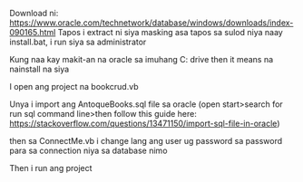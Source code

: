 Download ni: https://www.oracle.com/technetwork/database/windows/downloads/index-090165.html
Tapos i extract ni siya masking asa
tapos sa sulod niya naay install.bat, i run siya sa administrator

Kung naa kay makit-an na oracle sa imuhang C: drive then it means na nainstall na siya

I open ang project na bookcrud.vb

Unya i import ang AntoqueBooks.sql file sa oracle (open start>search for run sql command line>then follow this guide here: https://stackoverflow.com/questions/13471150/import-sql-file-in-oracle)

then sa ConnectMe.vb i change lang ang user ug password sa password para sa connection niya sa database nimo

Then i run ang project
